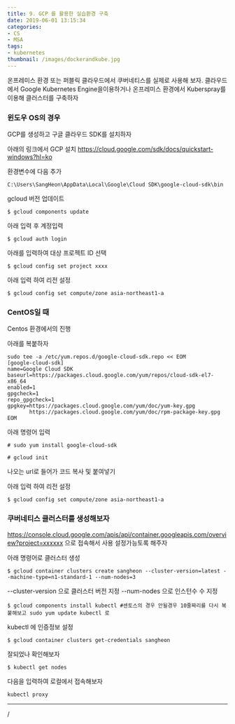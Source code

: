 ```yaml
---
title: 9. GCP 를 활용한 실습환경 구축
date: 2019-06-01 13:15:34
categories:
- CS
- MSA
tags:
- kubernetes
thumbnail: /images/dockerandkube.jpg
---
```



온프레미스 환경 또는 퍼블릭 클라우드에서 쿠버네티스를 실제로 사용해 보자.
클라우드에서 Google Kubernetes Engine을이용하거나 온프레미스 환경에서 Kuberspray를 이용해 클러스터를 구축하자

### 윈도우 OS의 경우
GCP를 생성하고 구글 클라우드 SDK를 설치하자

아래의 링크에서 GCP 설치
https://cloud.google.com/sdk/docs/quickstart-windows?hl=ko

환경변수에 다음 추가
```
C:\Users\SangHeon\AppData\Local\Google\Cloud SDK\google-cloud-sdk\bin
```

gcloud 버전 업데이트
```
$ gcloud components update
```

아래 입력 후 계정입력
```
$ gcloud auth login
```

아래를 입력하여 대상 프로젝트 ID 선택
```
$ gcloud config set project xxxx
```

아래 입력 하여 리전 설정
```
$ gcloud config set compute/zone asia-northeast1-a
```


### CentOS일 때
Centos 환경에서의 진행

아래를 복붙하자
```
sudo tee -a /etc/yum.repos.d/google-cloud-sdk.repo << EOM
[google-cloud-sdk]
name=Google Cloud SDK
baseurl=https://packages.cloud.google.com/yum/repos/cloud-sdk-el7-x86_64
enabled=1
gpgcheck=1
repo_gpgcheck=1
gpgkey=https://packages.cloud.google.com/yum/doc/yum-key.gpg
       https://packages.cloud.google.com/yum/doc/rpm-package-key.gpg
EOM

```

아래 명령어 입력
```
# sudo yum install google-cloud-sdk
```

```
# gcloud init
```
나오는 url로 들어가 코드 복사 및 붙여넣기

아래 입력 하여 리전 설정
```
$ gcloud config set compute/zone asia-northeast1-a
```



### 쿠버네티스 클러스터를 생성해보자
 https://console.cloud.google.com/apis/api/container.googleapis.com/overview?project=xxxxxx
 으로 접속해서 사용 설정가능토록 해주자

아래 명령어로 클러스터 생성
```
$ gcloud container clusters create sangheon --cluster-version=latest --machine-type=n1-standard-1 --num-nodes=3
```
--cluster-version 으로 클러스터 버전 지정
--num-nodes  으로 인스턴수 수 지정

```
$ gcloud components install kubectl #센토스의 경우 안될경우 10줄짜리를 다시 복붙해보고 sudo yum update kubectl 로
```


kubectl 에 인증정보 설정
```
$ gcloud container clusters get-credentials sangheon
```

잘되었나 확인해보자
```
$ kubectl get nodes
```

다음을 입력하여 로컬에서 접속해보자
```
kubectl proxy

```


---




















/
